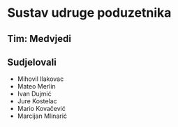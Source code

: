 # Sustav udruge poduzetnika

## Tim: Medvjedi

## Sudjelovali

- Mihovil Ilakovac
- Mateo Merlin
- Ivan Dujmić
- Jure Kostelac
- Mario Kovačević
- Marcijan Mlinarić